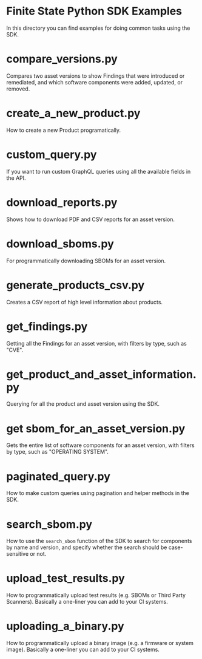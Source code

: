 # Finite State Python SDK Examples

In this directory you can find examples for doing common tasks using the SDK.


# compare_versions.py

Compares two asset versions to show Findings that were introduced or remediated, and which software components were added, updated, or removed.

# create_a_new_product.py

How to create a new Product programatically.

# custom_query.py

If you want to run custom GraphQL queries using all the available fields in the API.

# download_reports.py

Shows how to download PDF and CSV reports for an asset version.

# download_sboms.py

For programmatically downloading SBOMs for an asset version.

# generate_products_csv.py

Creates a CSV report of high level information about products.

# get_findings.py

Getting all the Findings for an asset version, with filters by type, such as "CVE".

# get_product_and_asset_information.py

Querying for all the product and asset version using the SDK.

# get sbom_for_an_asset_version.py

Gets the entire list of software components for an asset version, with filters by type, such as "OPERATING SYSTEM".

# paginated_query.py

How to make custom queries using pagination and helper methods in the SDK.

# search_sbom.py

How to use the `search_sbom` function of the SDK to search for components by name and version, and specify whether the search should be case-sensitive or not.

# upload_test_results.py

How to programmatically upload test results (e.g. SBOMs or Third Party Scanners). Basically a one-liner you can add to your CI systems.

# uploading_a_binary.py

How to programmatically upload a binary image (e.g. a firmware or system image). Basically a one-liner you can add to your CI systems.